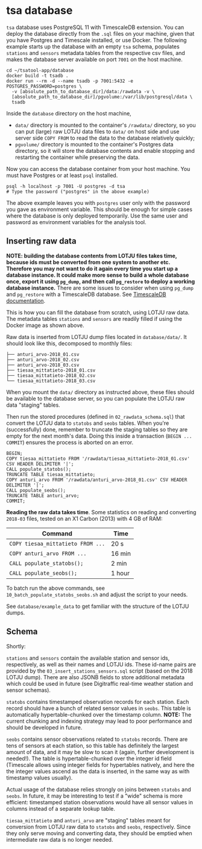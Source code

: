 # tsa database

`tsa` database uses PostgreSQL 11 with TimescaleDB extension.
You can deploy the database directly from the `.sql` files on your machine,
given that you have Postgres and Timescale installed,
or use Docker.
The following example starts up the database with an empty `tsa` schema,
populates `stations` and `sensors` metadata tables from the respective csv files,
and makes the database server available on port `7001` on the host machine.

```
cd ~/tsatool-app/database
docker build -t tsadb .
docker run --rm -d --name tsadb -p 7001:5432 -e POSTGRES_PASSWORD=postgres \
  -v [absolute_path_to_database_dir]/data:/rawdata -v \
  [absolute_path_to_database_dir]/pgvolume:/var/lib/postgresql/data \
  tsadb
```

Inside the `database` directory on the host machine,

- `data/` directory is mounted to the container's `/rawdata/` directory,
so you can put (large) raw LOTJU data files to `data/` on host side
and use server side `COPY FROM` to read the data to the database relatively quickly;
- `pgvolume/` directory is mounted to the container's Postgres data directory,
so it will store the database contents and enable stopping and restarting the container
while preserving the data.

Now you can access the database container from your host machine.
You must have Postgres or at least `psql` installed.

```
psql -h localhost -p 7001 -U postgres -d tsa
# Type the password ("postgres" in the above example)
```

The above example leaves you with `postgres` user only with the password you gave as environment variable.
This should be enough for simple cases where the database is only deployed temporarily.
Use the same user and password as environment variables for the analysis tool.

## Inserting raw data

**NOTE: building the database contents from LOTJU files takes time,
because ids must be converted from one system to another etc.
Therefore you may not want to do it again every time you start up a database instance.
It could make more sense to build a whole database once,
export it using `pg_dump`,
and then call `pg_restore` to deploy a working database instance.**
There are some issues to consider when using `pg_dump` and `pg_restore` with a TimescaleDB database.
See [TimescaleDB documentation](https://docs.timescale.com/latest/using-timescaledb/backup).

This is how you can fill the database from scratch, using LOTJU raw data.
The metadata tables `stations` and `sensors` are readily filled if using the Docker image as shown above.

Raw data is inserted from LOTJU dump files located in `database/data/`.
It should look like this, decomposed to monthly files:

```
├── anturi_arvo-2018_01.csv
├── anturi_arvo-2018_02.csv
├── anturi_arvo-2018_03.csv
├── tiesaa_mittatieto-2018_01.csv
├── tiesaa_mittatieto-2018_02.csv
└── tiesaa_mittatieto-2018_03.csv
```

When you mount the `data/` directory as instructed above,
these files should be available to the database server,
so you can populate the LOTJU raw data "staging" tables.

Then run the stored procedures (defined in `02_rawdata_schema.sql`)
that convert the LOTJU data to `statobs` and `seobs` tables.
When you're (successfully) done, remember to truncate the staging tables
so they are empty for the next month's data.
Doing this inside a transaction (`BEGIN ... COMMIT`) ensures
the process is aborted on an error.

```
BEGIN;
COPY tiesaa_mittatieto FROM '/rawdata/tiesaa_mittatieto-2018_01.csv' CSV HEADER DELIMITER '|';
CALL populate_statobs();
TRUNCATE TABLE tiesaa_mittatieto;
COPY anturi_arvo FROM '/rawdata/anturi_arvo-2018_01.csv' CSV HEADER DELIMITER '|';
CALL populate_seobs();
TRUNCATE TABLE anturi_arvo;
COMMIT;
```

**Reading the raw data takes time**.
Some statistics on reading and converting `2018-03` files,
tested on an X1 Carbon (2013) with 4 GB of RAM:

| Command                           	| Time   	|
|-----------------------------------	|--------	|
| `COPY tiesaa_mittatieto FROM ...` 	| 20 s   	|
| `COPY anturi_arvo FROM ...`       	| 16 min 	|
| `CALL populate_statobs();`        	| 2 min  	|
| `CALL populate_seobs();`          	| 1 hour 	|

To batch run the above commands, see `10_batch_populate_statobs_seobs.sh`
and adjust the script to your needs.

See `database/example_data` to get familiar with the structure of the LOTJU dumps.

## Schema

Shortly:

`stations` and `sensors` contain the available station and sensor ids, respectively,
as well as their names and LOTJU ids. These id-name pairs are provided by the `03_insert_stations_sensors.sql`
script (based on the 2018 LOTJU dump). There are also JSONB fields to store additional metadata
which could be used in future (see Digitraffic real-time weather station and sensor schemas).

`statobs` contains timestamped observation records for each station.
Each record should have a bunch of related sensor values in `seobs`.
This table is automatically hypertable-chunked over the timestamp column.
**NOTE:** The current chunking and indexing strategy may lead to poor performance
and should be developed in future.

`seobs` contains sensor observations related to `statobs` records.
There are tens of sensors at each station, so this table has definitely the largest amount of data,
and it may be slow to scan it (again, further development is needed!).
The table is hypertable-chunked over the integer id field
(Timescale allows using integer fields for hypertables natively,
and here the the integer values ascend as the data is inserted,
in the same way as with timestamp values usually).

Actual usage of the database relies strongly on joins between `statobs` and `seobs`.
In future, it may be interesting to test if a "wide" schema is more efficient:
timestamped station observations would have all sensor values in columns
instead of a separate lookup table.

`tiesaa_mittatieto` and `anturi_arvo` are "staging" tables meant for conversion
from LOTJU raw data to `statobs` and `seobs`, respectively.
Since they only serve moving and converting data,
they should be emptied when intermediate raw data is no longer needed.
